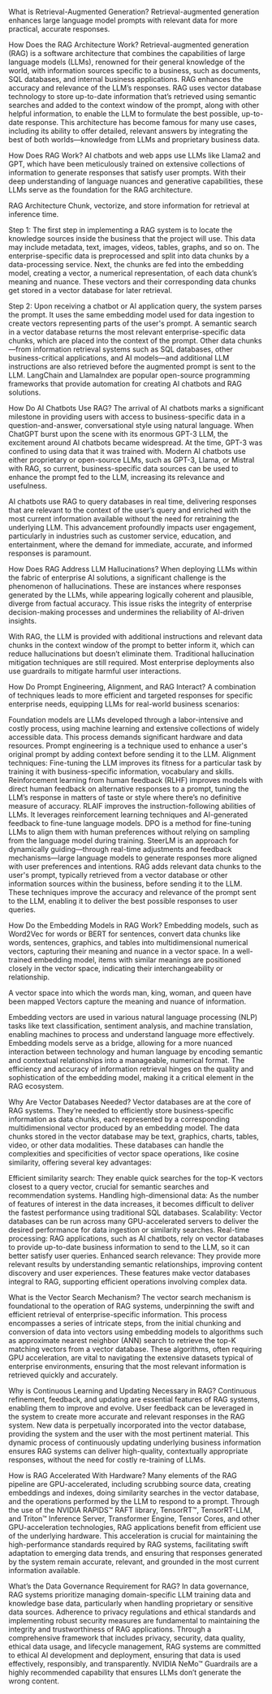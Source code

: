 What is Retrieval-Augmented Generation?
Retrieval-augmented generation enhances large language model prompts with relevant data for more practical, accurate responses.

How Does the RAG Architecture Work?
Retrieval-augmented generation (RAG) is a software architecture that combines the capabilities of large language models (LLMs), renowned for their general knowledge of the world, with information sources specific to a business, such as documents, SQL databases, and internal business applications. RAG enhances the accuracy and relevance of the LLM’s responses. RAG uses vector database technology to store up-to-date information that’s retrieved using semantic searches and added to the context window of the prompt, along with other helpful information, to enable the LLM to formulate the best possible, up-to-date response. This architecture has become famous for many use cases, including its ability to offer detailed, relevant answers by integrating the best of both worlds—knowledge from LLMs and proprietary business data.

How Does RAG Work?
AI chatbots and web apps use LLMs like Llama2 and GPT, which have been meticulously trained on extensive collections of information to generate responses that satisfy user prompts. With their deep understanding of language nuances and generative capabilities, these LLMs serve as the foundation for the RAG architecture.

RAG Architecture
Chunk, vectorize, and store information for retrieval at inference time.

Step 1: The first step in implementing a RAG system is to locate the knowledge sources inside the business that the project will use. This data may include metadata, text, images, videos, tables, graphs, and so on. The enterprise-specific data is preprocessed and split into data chunks by a data-processing service. Next, the chunks are fed into the embedding model, creating a vector, a numerical representation, of each data chunk’s meaning and nuance. These vectors and their corresponding data chunks get stored in a vector database for later retrieval.

Step 2: Upon receiving a chatbot or AI application query, the system parses the prompt. It uses the same embedding model used for data ingestion to create vectors representing parts of the user's prompt. A semantic search in a vector database returns the most relevant enterprise-specific data chunks, which are placed into the context of the prompt. Other data chunks—from information retrieval systems such as SQL databases, other business-critical applications, and AI models—and additional LLM instructions are also retrieved before the augmented prompt is sent to the LLM. LangChain and LlamaIndex are popular open-source programming frameworks that provide automation for creating AI chatbots and RAG solutions.

How Do AI Chatbots Use RAG?
The arrival of AI chatbots marks a significant milestone in providing users with access to business-specific data in a question-and-answer, conversational style using natural language. When ChatGPT burst upon the scene with its enormous GPT-3 LLM, the excitement around AI chatbots became widespread. At the time, GPT-3 was confined to using data that it was trained with. Modern AI chatbots use either proprietary or open-source LLMs, such as GPT-3, Llama, or Mistral with RAG, so current, business-specific data sources can be used to enhance the prompt fed to the LLM, increasing its relevance and usefulness.

AI chatbots use RAG to query databases in real time, delivering responses that are relevant to the context of the user’s query and enriched with the most current information available without the need for retraining the underlying LLM. This advancement profoundly impacts user engagement, particularly in industries such as customer service, education, and entertainment, where the demand for immediate, accurate, and informed responses is paramount.


How Does RAG Address LLM Hallucinations?
When deploying LLMs within the fabric of enterprise AI solutions, a significant challenge is the phenomenon of hallucinations. These are instances where responses generated by the LLMs, while appearing logically coherent and plausible, diverge from factual accuracy. This issue risks the integrity of enterprise decision-making processes and undermines the reliability of AI-driven insights.

With RAG, the LLM is provided with additional instructions and relevant data chunks in the context window of the prompt to better inform it, which can reduce hallucinations but doesn’t eliminate them. Traditional hallucination mitigation techniques are still required. Most enterprise deployments also use guardrails to mitigate harmful user interactions.

How Do Prompt Engineering, Alignment, and RAG Interact?
A combination of techniques leads to more efficient and targeted responses for specific enterprise needs, equipping LLMs for real-world business scenarios:

Foundation models are LLMs developed through a labor-intensive and costly process, using machine learning and extensive collections of widely accessible data. This process demands significant hardware and data resources.
Prompt engineering is a technique used to enhance a user's original prompt by adding context before sending it to the LLM.
Alignment techniques:
Fine-tuning the LLM improves its fitness for a particular task by training it with business-specific information, vocabulary and skills.
Reinforcement learning from human feedback (RLHF) improves models with direct human feedback on alternative responses to a prompt, tuning the LLM’s response in matters of taste or style where there’s no definitive measure of accuracy.
RLAIF improves the instruction-following abilities of LLMs. It leverages reinforcement learning techniques and AI-generated feedback to fine-tune language models.
DPO is a method for fine-tuning LLMs to align them with human preferences without relying on sampling from the language model during training.
SteerLM is an approach for dynamically guiding—through real-time adjustments and feedback mechanisms—large language models to generate responses more aligned with user preferences and intentions.
RAG adds relevant data chunks to the user's prompt, typically retrieved from a vector database or other information sources within the business, before sending it to the LLM.
These techniques improve the accuracy and relevance of the prompt sent to the LLM, enabling it to deliver the best possible responses to user queries.

How Do the Embedding Models in RAG Work?
Embedding models, such as Word2Vec for words or BERT for sentences, convert data chunks like words, sentences, graphics, and tables into multidimensional numerical vectors, capturing their meaning and nuance in a vector space. In a well-trained embedding model, items with similar meanings are positioned closely in the vector space, indicating their interchangeability or relationship.

A vector space into which the words man, king, woman, and queen have been mapped
Vectors capture the meaning and nuance of information.

Embedding vectors are used in various natural language processing (NLP) tasks like text classification, sentiment analysis, and machine translation, enabling machines to process and understand language more effectively. Embedding models serve as a bridge, allowing for a more nuanced interaction between technology and human language by encoding semantic and contextual relationships into a manageable, numerical format. The efficiency and accuracy of information retrieval hinges on the quality and sophistication of the embedding model, making it a critical element in the RAG ecosystem.

Why Are Vector Databases Needed?
Vector databases are at the core of RAG systems. They’re needed to efficiently store business-specific information as data chunks, each represented by a corresponding multidimensional vector produced by an embedding model. The data chunks stored in the vector database may be text, graphics, charts, tables, video, or other data modalities. These databases can handle the complexities and specificities of vector space operations, like cosine similarity, offering several key advantages:

Efficient similarity search: They enable quick searches for the top-K vectors closest to a query vector, crucial for semantic searches and recommendation systems.
Handling high-dimensional data: As the number of features of interest in the data increases, it becomes difficult to deliver the fastest performance using traditional SQL databases.
Scalability: Vector databases can be run across many GPU-accelerated servers to deliver the desired performance for data ingestion or similarity searches.
Real-time processing: RAG applications, such as AI chatbots, rely on vector databases to provide up-to-date business information to send to the LLM, so it can better satisfy user queries.
Enhanced search relevance: They provide more relevant results by understanding semantic relationships, improving content discovery and user experiences.
These features make vector databases integral to RAG, supporting efficient operations involving complex data.

What is the Vector Search Mechanism?
The vector search mechanism is foundational to the operation of RAG systems, underpinning the swift and efficient retrieval of enterprise-specific information. This process encompasses a series of intricate steps, from the initial chunking and conversion of data into vectors using embedding models to algorithms such as approximate nearest neighbor (ANN) search to retrieve the top-K matching vectors from a vector database. These algorithms, often requiring GPU acceleration, are vital to navigating the extensive datasets typical of enterprise environments, ensuring that the most relevant information is retrieved quickly and accurately.

Why is Continuous Learning and Updating Necessary in RAG?
Continuous refinement, feedback, and updating are essential features of RAG systems, enabling them to improve and evolve. User feedback can be leveraged in the system to create more accurate and relevant responses in the RAG system. New data is perpetually incorporated into the vector database, providing the system and the user with the most pertinent material. This dynamic process of continuously updating underlying business information ensures RAG systems can deliver high-quality, contextually appropriate responses, without the need for costly re-training of LLMs.

How is RAG Accelerated With Hardware?
Many elements of the RAG pipeline are GPU-accelerated, including scrubbing source data, creating embeddings and indexes, doing similarity searches in the vector database, and the operations performed by the LLM to respond to a prompt. Through the use of the NVIDIA RAPIDS™ RAFT library, TensorRT™, TensorRT-LLM, and Triton™ Inference Server, Transformer Engine, Tensor Cores, and other GPU-acceleration technologies, RAG applications benefit from efficient use of the underlying hardware. This acceleration is crucial for maintaining the high-performance standards required by RAG systems, facilitating swift adaptation to emerging data trends, and ensuring that responses generated by the system remain accurate, relevant, and grounded in the most current information available.

What’s the Data Governance Requirement for RAG?
In data governance, RAG systems prioritize managing domain-specific LLM training data and knowledge base data, particularly when handling proprietary or sensitive data sources. Adherence to privacy regulations and ethical standards and implementing robust security measures are fundamental to maintaining the integrity and trustworthiness of RAG applications. Through a comprehensive framework that includes privacy, security, data quality, ethical data usage, and lifecycle management, RAG systems are committed to ethical AI development and deployment, ensuring that data is used effectively, responsibly, and transparently. NVIDIA NeMo™ Guardrails are a highly recommended capability that ensures LLMs don’t generate the wrong content.
